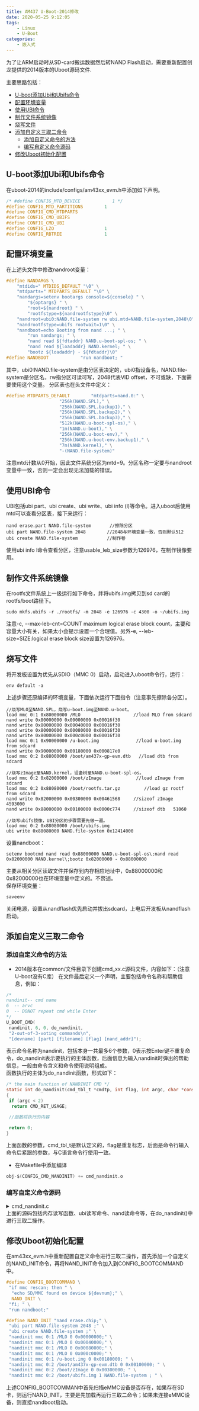 ```yaml
---
title: AM437 U-Boot-2014修改
date: 2020-05-25 9:12:05
tags:
    - Linux
    - U-Boot
categories: 
    - 嵌入式
---
```


为了让ARM启动时从SD-card搬运数据然后转NAND Flash启动，需要重新配置创龙提供的2014版本的Uboot源码文件.

<!-- more -->  

主要思路包括：  

- [U-boot添加Ubi和Ubifs命令](#u-boot添加ubi和ubifs命令)
- [配置环境变量](#配置环境变量)
- [使用UBI命令](#使用ubi命令)
- [制作文件系统镜像](#制作文件系统镜像)
- [烧写文件](#烧写文件)
- [添加自定义三取二命令](#添加自定义三取二命令)
  - [添加自定义命令的方法](#添加自定义命令的方法)
  - [编写自定义命令源码](#编写自定义命令源码)
- [修改Uboot初始化配置](#修改uboot初始化配置)
  
## U-boot添加Ubi和Ubifs命令

在uboot-2014的include/configs/am43xx_evm.h中添加如下声明。  

```C
/* #define CONFIG_MTD_DEVICE            1 */
#define CONFIG_MTD_PARTITIONS        1
#define CONFIG_CMD_MTDPARTS         
#define CONFIG_CMD_UBIFS           
#define CONFIG_CMD_UBI         
#define CONFIG_LZO                   1
#define CONFIG_RBTREE                1
```
  
## 配置环境变量

在上述头文件中修改nandroot变量：  

```C
#define NANDARGS \
    "mtdids=" MTDIDS_DEFAULT "\0" \
    "mtdparts=" MTDPARTS_DEFAULT "\0" \
    "nandargs=setenv bootargs console=${console} " \
        "${optargs} " \
        "root=${nandroot} " \
        "rootfstype=${nandrootfstype}\0" \
    "nandroot=ubi0:NAND.file-system rw ubi.mtd=NAND.file-system,2048\0" \
    "nandrootfstype=ubifs rootwait=1\0" \
    "nandboot=echo Booting from nand ...; " \
        "run nandargs; " \
        "nand read ${fdtaddr} NAND.u-boot-spl-os; " \
        "nand read ${loadaddr} NAND.kernel; " \
        "bootz ${loadaddr} - ${fdtaddr}\0"
#define NANDBOOT            "run nandboot; "
```
  
其中，ubi0:NAND.file-system是由分区表决定的，ubi0指设备名，NAND.file-system是分区名，rw指分区可读可写，2048代表VID offset，不可或缺，下面需要使用这个变量。
分区表也在头文件中定义：  

```C
#define MTDPARTS_DEFAULT        "mtdparts=nand.0:" \
                    "256k(NAND.SPL)," \
                    "256k(NAND.SPL.backup1)," \
                    "256k(NAND.SPL.backup2)," \
                    "256k(NAND.SPL.backup3)," \
                    "512k(NAND.u-boot-spl-os)," \
                    "1m(NAND.u-boot)," \
                    "256k(NAND.u-boot-env)," \
                    "256k(NAND.u-boot-env.backup1)," \
                    "7m(NAND.kernel)," \
                    "-(NAND.file-system)"
```
  
注意mtd计数从0开始，因此文件系统分区为mtd=9。分区名称一定要与nandroot变量中一致，否则一定会出现无法加载的错误。  

## 使用UBI命令

UBI包括ubi part、ubi create、ubi write、ubi info (l)等命令。进入uboot后使用mtd可以查看分区表，接下来运行：  

```
nand erase.part NAND.file-system       //擦除分区
ubi part NAND.file-system 2048        //2048与环境变量一致，否则默认512
ubi create NAND.file-system           //制作卷
```
  
使用ubi info l命令查看分区，注意usable_leb_size参数为126976，在制作镜像要用。  

## 制作文件系统镜像

在rootfs文件系统上一级运行如下命令，并将ubifs.img拷贝到sd card的rootfs/boot路径下。  

```
sudo mkfs.ubifs -r ./rootfs/ -m 2048 -e 126976 -c 4300 -o ~/ubifs.img
```
  
注意-c, --max-leb-cnt=COUNT  maximum logical erase block count，主要和容量大小有关，如果太小会提示设置一个合理值。另外-e, --leb-size=SIZE:logical erase block size设置为126976。  

## 烧写文件  

将开发板设置为优先从SDIO（MMC 0）启动，启动进入uboot命令行，运行：  

```
env default -a
```
  
上述步骤还原编译的环境变量，下面依次运行下面指令（注意事先擦除各分区）。  

```
//烧写MLO至NAND.SPL，烧写u-boot.img至NAND.u-boot。
load mmc 0:1 0x80000000 /MLO                    //load MLO from sdcard
nand write 0x80000000 0x00000000 0x00016f30     
nand write 0x80000000 0x00040000 0x00016f30
nand write 0x80000000 0x00080000 0x00016f30
nand write 0x80000000 0x000c0000 0x00016f30
load mmc 0:1 0x90000000 /u-boot.img              //load u-boot.img from sdcard
nand write 0x90000000 0x00180000 0x000817e0
load mmc 0:2 0x88000000 /boot/am437x-gp-evm.dtb   //load dtb from sdcard

//烧写zImage至NAND.kernel，设备树至NAND.u-boot-spl-os。
load mmc 0:2 0x82000000 /boot/zImage             //load zImage from sdcard
load mmc 0:2 0x88080000 /boot/rootfs.tar.gz         //load gz rootf from sdcard 
nand write 0x82000000 0x00300000 0x00461568     //sizeof zImage  4593000
nand write 0x88000000 0x00100000 0x0000c774     //sizeof dtb   51060

//烧写ubifs镜像，UBI分区的步骤需要先做一遍。
load mmc 0:2 0x88080000 /boot/ubifs.img
ubi write 0x88080000 NAND.file-system 0x12414000
```

设置nandboot：  

```
setenv bootcmd nand read 0x88000000 NAND.u-boot-spl-os\;nand read 0x82000000 NAND.kernel\;bootz 0x82000000 - 0x88000000
```
  
主要从相关分区读取文件并保存到内存相应地址中，0x88000000和0x82000000也在环境变量中定义的。不赘述。  
保存环境变量：  

```
saveenv
```
  
关闭电源，设置从nandflash优先启动并拔出sdcard，上电后开发板从nandflash启动。  

## 添加自定义三取二命令  

### 添加自定义命令的方法

- 2014版本在common/文件目录下创建cmd_xx.c源码文件，内容如下：（注意U-boot没有C库）
在文件最后定义一个声明，主要包括命令名称和帮助信息，例如：  
  
```C
/*
nandinit-- cmd name 
6  -- arvc
0  -- DONOT repeat cmd while Enter
*/
U_BOOT_CMD(
 nandinit, 6, 0, do_nandinit,
 "2-out-of-3-voting commands\n",
 "[devname] [part] [filename] [flag] [nand_addr]");
```
  
表示命令名称为nandinit，包括本身一共最多6个参数，0表示按Enter键不重复命令，do_nandinit表示要执行的主体函数，后面信息为输入nandinit时弹出的帮助信息，一般由命令含义和命令使用说明组成。  
函数执行的主体为do_nandinit函数，形式如下：

```C
/* the main function of NANDINIT CMD */
static int do_nandinit(cmd_tbl_t *cmdtp, int flag, int argc, char *const argv[])
{
 if (argc < 2)
  return CMD_RET_USAGE;

 //函数将执行的内容

 return 0;
}
```
  
上面函数的参数，cmd_tbl_t是默认定义的，flag是重复标志，后面是命令行输入命令后紧跟的参数，与C语言命令行使用一致。  

- 在Makefile中添加编译  
  
```C
obj-$(CONFIG_CMD_NANDINIT) += cmd_nandinit.o
```
  
### 编写自定义命令源码  

<details>
<summary>cmd_nandinit.c</summary>  
  
```C
#include <common.h>
#include <command.h>
#include <exports.h>
#include <nand.h>
#include <onenand_uboot.h>
#include <linux/mtd/mtd.h>
#include <linux/mtd/partitions.h>
#include <ubi_uboot.h>
#include <asm/errno.h>
#include <jffs2/load_kernel.h>
#include <bootretry.h>
#include <cli.h>
#include <hash.h>
#include <watchdog.h>
#include <asm/io.h>
#include <linux/compiler.h>
#include <fs.h>
#include <malloc.h>
#include <asm/byteorder.h>
#include <jffs2/jffs2.h>

#define MLO_ADDR 0x80000000
#define UBOOTIMG_ADDR 0x81000000
#define FDT_ADDR 0x88000000
#define IMG_ADDR 0x82000000
#define FS_ADDR 0x88080000

#define ADDR1 0x85000000
#define ADDR2 0x8a000000
#define ADDR3 0x8f000000
#define ADDR_OUT 0x80000000

#define NAND_SPL 0x00000000
#define NAND_SPL_BACKUP1 0x00040000
#define NAND_SPL_BACKUP2 0x00080000
#define NAND_SPL_BACKUP3 0x000c0000
#define NAND_UBOOT_SPL_OS 0x00100000
#define NAND_UBOOT 0x00180000
#define NAND_KERNEL 0x00300000

static struct ubi_device *ubi;   //define ubi device

/*load file from eMMC*/
int load_file(const char *dev_name, const char *part, unsigned long addr, const char *filename)
{
 unsigned long bytes = 0;
 unsigned long pos = 0;
 int len_read;
 unsigned long time;
 fs_set_blk_dev(dev_name, part, FS_TYPE_ANY);   //judge the mmc part
 time = get_timer(0);
 len_read = fs_read(filename, addr, pos, bytes);
 time = get_timer(time);
 if (len_read <= 0)
  return -1;
 return len_read;
}


/*read 4 bytes  data from base_addr + addr, addr is the offset */
static uint32_t mem_read(uint addr, uint base_address)
{
 ulong bytes = 4;
 uint32_t x;
 const void *buf = map_sysmem(base_address + addr, bytes);
 x = *(volatile uint32_t *)buf;
 unmap_sysmem(buf);
 return x;
}


/* write 4 bytes data to base_addr + addr, addr is the offset */
static int mem_write(uint addr, uint base_address, uint32_t value)
{
 ulong writeval, bytes = 4;
 void *buf;
 writeval = (ulong)value;
 buf = map_sysmem(addr + base_address, bytes);
 *((u32 *)buf) = (u32)writeval;
 unmap_sysmem(buf);
 return 0;
}

/* nand write data into addr + offset of NAND flash */
static int nandwrite(int addr, loff_t offset, size_t length)
{
 nand_info_t *nand;
 int dev = nand_curr_device;
 nand = &nand_info[dev];
 return nand_write_skip_bad(nand, offset, &length, NULL, length, (u_char *)addr, 0);
}

/* function copied from cmd_ubi.c */
static struct ubi_volume *ubi_findvolume(char *volume)
{
 struct ubi_volume *vol = NULL;
 int i;

 for (i = 0; i < ubi->vtbl_slots; i++)
 {
  vol = ubi->volumes[i];
  if (vol && !strcmp(vol->name, volume))
   return vol;
 }

 printf("Volume %s not found!\n", volume);
 return NULL;
}

/* function copied from cmd_ubi.c */
int ubi_continue_write(char *volume, void *buf, size_t size)
{
 int err = 1;
 struct ubi_volume *vol;

 vol = ubi_findvolume(volume);
 if (vol == NULL)
  return ENODEV;

 err = ubi_more_update_data(ubi, vol, buf, size);
 if (err < 0)
 {
  printf("Couldnt or partially wrote data\n");
  return -err;
 }

 if (err)
 {
  size = err;

  err = ubi_check_volume(ubi, vol->vol_id);
  if (err < 0)
   return -err;

  if (err)
  {
   ubi_warn("volume %d on UBI device %d is corrupted",
      vol->vol_id, ubi->ubi_num);
   vol->corrupted = 1;
  }

  vol->checked = 1;
  ubi_gluebi_updated(vol);
 }

 return 0;
}

/* function copied from cmd_ubi.c */
int ubi_beginwrite(char *volume, void *buf, size_t size, size_t full_size)
{
 int err = 1;
 int rsvd_bytes = 0;
 struct ubi_volume *vol;

 vol = ubi_findvolume(volume);
 if (vol == NULL)
  return ENODEV;

 rsvd_bytes = vol->reserved_pebs * (ubi->leb_size - vol->data_pad);
 if (size < 0 || size > rsvd_bytes)
 {
  printf("size > volume size! Aborting!\n");
  return EINVAL;
 }

 err = ubi_start_update(ubi, vol, full_size);
 if (err < 0)
 {
  printf("Cannot start volume update\n");
  return -err;
 }

 return ubi_continue_write(volume, buf, size);
}

/*equal the cmd in uboot: ubi wirte ADDR(buf) UBI:volume_name(*volume) size */
static int ubiwrite(char *volume, void *buf, size_t size)
{
 return ubi_beginwrite(volume, buf, size, size);
}

/* the main function of NANDINIT CMD */
static int do_nandinit(cmd_tbl_t *cmdtp, int flag, int argc, char *const argv[])
{
 if (argc < 2)
  return CMD_RET_USAGE;

 int file_length = 0;

 /* 
 U-BOOT: nandinit mmc 0:1 /MLO 0 0x00000000
 # argv[1] = "mmc"    --flash device name
 # argv[2] = "0:1"    --the part of eMMC
 # argv[3] = "/MLO"    --path and name
 # argv[4] = "0"     --flag,0->use nand write;1->use ubi write
 # argv[5] = "0x00000000"  --the beginning address of mtd part
    "NAND.file-system" --the name of ubi volume
 */

 /*load file into three different address of DDRAM */
 file_length = load_file(argv[1], argv[2], ADDR1, argv[3]);
 load_file(argv[1], argv[2], ADDR2, argv[3]);
 load_file(argv[1], argv[2], ADDR3, argv[3]);

 ulong data1 = 0, data2 = 0, data3 = 0;
 ulong data_out = 0;
 uint offset = 0;
 int count, count_2k = 0;
 count = file_length / 4 + 1;

 unsigned long time = 0;

 /*flag = 0 ,start nand write file into mtd*/
 if (!strcmp(argv[4], "0"))
 {
  loff_t nand_off = simple_strtoul(argv[5], NULL, 16);
  printf("start\t3-to-2 [%s]\t\t\t\n", argv[3]);
  time = get_timer(0);
  while (count > 0)
  {
   data1 = mem_read(offset, ADDR1);
   data2 = mem_read(offset, ADDR2);
   data3 = mem_read(offset, ADDR3);
   data_out = (data1 & data2) | (data1 & data3) | (data2 & data3);
   mem_write(offset, ADDR_OUT, data_out);
   offset += 4;
   if ((offset % 2048 == 0) && (offset > 0))
   {
    nandwrite(ADDR_OUT + offset - 2048, (loff_t)(nand_off + offset - 2048), 2048);
   }
   count--;
  }
  count_2k = file_length / 2048;
  nandwrite(ADDR_OUT + 2048 * count_2k, (loff_t)(nand_off + 2048 * count_2k), file_length - count_2k * 2048);
  time = get_timer(time);
  printf("end\t3-to-2 [%s]\t\t\tin %lu ms\n", argv[3],time);
 }
 /*flag = 1 ,start ubi write file into NAND.file-system*/
 else if (!strcmp(argv[4], "1"))
 {
  ubi = ubi_devices[0];
  printf("start\t3-to-2 [%s]\t\t\t\n", argv[3]);
  time = get_timer(0);
  while (count > 0)
  {
   data1 = mem_read(offset, ADDR1);
   data2 = mem_read(offset, ADDR2);
   data3 = mem_read(offset, ADDR3);
   data_out = (data1 & data2) | (data1 & data3) | (data2 & data3);
   mem_write(offset, ADDR_OUT, data_out);
   offset += 4;
   count--;
  }

  printf("start ubi_write filesystem to [%s]\n", argv[5]);
  int ret;
  ret = ubiwrite(argv[5], (void *)ADDR_OUT, (size_t)file_length);
  if (!ret)
  {
   printf("%d MB written to volume %s\n", file_length / 1024 / 1024, "NAND.file-system");
  }
  time = get_timer(time);
  printf("end\t3-to-2 [%s]\t\t\tin %lu ms\n", argv[3],time);
 }
 else
 {
  return CMD_RET_USAGE;
 }

 return 0;
}

/*
nandinit-- cmd name 
6  -- arvc
0  -- DONOT repeat cmd while Enter
*/
U_BOOT_CMD(
 nandinit, 6, 0, do_nandinit,
 "2-out-of-3-voting commands\n",
 "[devname] [part] [filename] [flag] [nand_addr]");

```
  
</details>
上面的源码包括内存读写函数、ubi读写命令、nand读命令等，在do_nandinit()中进行三取二操作。  
  
## 修改Uboot初始化配置  

在am43xx_evm.h中重新配置自定义命令进行三取二操作，首先添加一个自定义的NAND_INIT命令，再将NAND_INIT命令加入到CONFIG_BOOTCOMMAND中。  
  
```C
#define CONFIG_BOOTCOMMAND \
 "if mmc rescan; then " \
  "echo SD/MMC found on device ${devnum};" \
  NAND_INIT \
 "fi; " \
 "run nandboot;" 

#define NAND_INIT "nand erase.chip;" \
 "ubi part NAND.file-system 2048 ;" \
 "ubi create NAND.file-system ;" \
 "nandinit mmc 0:1 /MLO 0 0x00000000;" \
 "nandinit mmc 0:1 /MLO 0 0x00040000;" \
 "nandinit mmc 0:1 /MLO 0 0x00080000;" \
 "nandinit mmc 0:1 /MLO 0 0x000c0000;" \
 "nandinit mmc 0:1 /u-boot.img 0 0x00180000; " \
 "nandinit mmc 0:2 /boot/am437x-gp-evm.dtb 0 0x00100000; " \
 "nandinit mmc 0:2 /boot/zImage 0 0x00300000; " \
 "nandinit mmc 0:2 /boot/ubifs.img 1 NAND.file-system ; " \
```
  
上述CONFIG_BOOTCOMMAN中首先扫描eMMC设备是否存在，如果存在SD卡，则运行NAND_INIT，主要是先加载再运行三取二命令；如果未连接eMMC设备，则直接nandboot启动。
